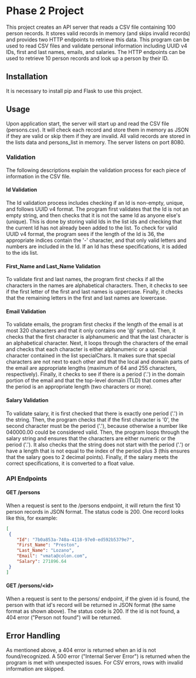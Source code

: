 # Phase 2 Project

This project creates an API server that reads a CSV file containing 100 person records. It stores valid records in memory (and skips invalid records) and provides two HTTP endpoints to retrieve this data. This program can be used to read CSV files and validate personal information including UUID v4 IDs, first and last names, emails, and salaries. The HTTP endpoints can be used to retrieve 10 person records and look up a person by their ID.

## Installation

It is necessary to install pip and Flask to use this project.

## Usage

Upon application start, the server will start up and read the CSV file (persons.csv). It will check each record and store them in memory as JSON if they are valid or skip them if they are invalid. All valid records are stored in the lists data and persons_list in memory. The server listens on port 8080.

### Validation

The following descriptions explain the validation process for each piece of information in the CSV file.

#### Id Validation

The Id validation process includes checking if an Id is non-empty, unique, and follows UUID v4 format. The program first validates that the Id is not an empty string, and then checks that it is not the same Id as anyone else's (unique). This is done by storing valid Ids in the list ids and checking that the current Id has not already been added to the list. To check for valid UUID v4 format, the program sees if the length of the Id is 36, the appropriate indices contain the '-' character, and that only valid letters and numbers are included in the Id. If an Id has these specifications, it is added to the ids list.

#### First_Name and Last_Name Validation

To validate first and last names, the program first checks if all the characters in the names are alphabetical characters. Then, it checks to see if the first letter of the first and last names is uppercase. Finally, it checks that the remaining letters in the first and last names are lowercase.

#### Email Validation

To validate emails, the program first checks if the length of the email is at most 320 characters and that it only contains one '@' symbol. Then, it checks that the first character is alphanumeric and that the last character is an alphabetical character. Next, it loops through the characters of the email and checks that each character is either alphanumeric or a special character contained in the list specialChars. It makes sure that special characters are not next to each other and that the local and domain parts of the email are appropriate lengths (maximum of 64 and 255 characters, respectively). Finally, it checks to see if there is a period ('.') in the domain portion of the email and that the top-level domain (TLD) that comes after the period is an appropriate length (two characters or more).

#### Salary Validation

To validate salary, it is first checked that there is exactly one period ('.') in the string. Then, the program checks that if the first character is '0', the second character must be the period ('.'), because otherwise a number like 040000.00 could be considered valid. Then, the program loops through the salary string and ensures that the characters are either numeric or the period ('.'). It also checks that the string does not start with the period ('.') or have a length that is not equal to the index of the period plus 3 (this ensures that the salary goes to 2 decimal points). Finally, if the salary meets the correct specifications, it is converted to a float value.

### API Endpoints

#### GET /persons

When a request is sent to the /persons endpoint, it will return the first 10 person records in JSON format. The status code is 200. One record looks like this, for example:

```json
[
 {
    "Id": "7b0a853a-740a-4118-97e0-ed592b5379e7",
    "First_Name": "Preston",
    "Last_Name": "Lozano",
    "Email": "vmata@colon.com",
    "Salary": 271896.64
 }
]
```

#### GET /persons/\<id\>

When a request is sent to the persons/<id> endpoint, if the given id is found, the person with that id's record will be returned in JSON format (the same format as shown above). The status code is 200. If the id is not found, a 404 error ("Person not found") will be returned.

## Error Handling

As mentioned above, a 404 error is returned when an id is not found/recognized. A 500 error ("Internal Server Error") is returned when the program is met with unexpected issues. For CSV errors, rows with invalid information are skipped.
